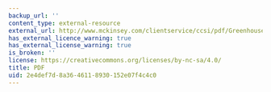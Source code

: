 ```yaml
---
backup_url: ''
content_type: external-resource
external_url: http://www.mckinsey.com/clientservice/ccsi/pdf/Greenhouse_Gas_Emissions_Executive_Summary.pdf
has_external_licence_warning: true
has_external_license_warning: true
is_broken: ''
license: https://creativecommons.org/licenses/by-nc-sa/4.0/
title: PDF
uid: 2e4def7d-8a36-4611-8930-152e07f4c4c0
---
```

